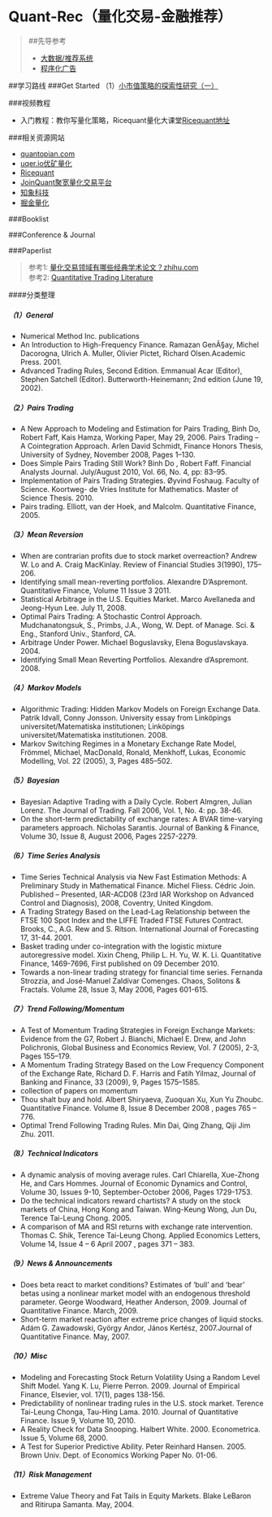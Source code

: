# Quant-Rec（量化交易-金融推荐）
> ##先导参考
> * [大数据/推荐系统](https://github.com/Tulongf/Big_Data_Resources)<br> 
> * [程序化广告](https://github.com/Tulongf/Ad-Rec/)<br>

##学习路线
###Get Started
（1）[小市值策略的探索性研究（一）](https://www.joinquant.com/post/297)

###视频教程
* 入门教程：教你写量化策略，Ricequant量化大课堂[Ricequant地址](https://www.ricequant.com/community/topic/761/)


###相关资源网站
* [quantopian.com](https://www.quantopian.com/)
* [uqer.io优矿量化](https://uqer.io/home/)
* [Ricequant](https://www.ricequant.com/)
* [JoinQuant聚宽量化交易平台](https://www.joinquant.com/)
* [知象科技](https://quant.briphant.com)
* [掘金量化](http://forum.myquant.cn/)

###Booklist


###Conference & Journal


###Paperlist
> 参考1: [量化交易领域有哪些经典学术论文？zhihu.com](https://www.zhihu.com/question/34178572)<br>
> 参考2: [Quantitative Trading Literature](http://numericalmethod.com/up/quantitative-trading/literature/)

####分类整理
##### （1）General
* Numerical Method Inc. publications
* An Introduction to High-Frequency Finance. Ramazan GenÃ§ay, Michel Dacorogna, Ulrich A. Muller, Olivier Pictet, Richard Olsen.Academic Press. 2001.
* Advanced Trading Rules, Second Edition. Emmanual Acar (Editor), Stephen Satchell (Editor). Butterworth-Heinemann; 2nd edition (June 19, 2002).<br>
##### （2）Pairs Trading
  * A New Approach to Modeling and Estimation for Pairs Trading, Binh Do, Robert Faff, Kais Hamza, Working Paper, May 29, 2006.
Pairs Trading – A Cointegration Approach. Arlen David Schmidt, Finance Honors Thesis, University of Sydney, November 2008, Pages 1–130.
  * Does Simple Pairs Trading Still Work? Binh Do , Robert Faff. Financial Analysts Journal. July/August 2010, Vol. 66, No. 4, pp: 83–95.
  * Implementation of Pairs Trading Strategies. Øyvind Foshaug. Faculty of Science. Koortweg- de Vries Institute for Mathematics. Master of Science Thesis. 2010.
  * Pairs trading. Elliott, van der Hoek, and Malcolm. Quantitative Finance, 2005.<br>
##### （3）Mean Reversion
  * When are contrarian profits due to stock market overreaction? Andrew W. Lo and A. Craig MacKinlay. Review of Financial Studies   3(1990), 175–206.
  * Identifying small mean-reverting portfolios. Alexandre D’Aspremont. Quantitative Finance, Volume 11 Issue 3 2011.
  * Statistical Arbitrage in the U.S. Equities Market. Marco Avellaneda and Jeong-Hyun Lee. July 11, 2008.
  * Optimal Pairs Trading: A Stochastic Control Approach. Mudchanatongsuk, S., Primbs, J.A., Wong, W. Dept. of Manage. Sci. & Eng., Stanford Univ., Stanford, CA.
  * Arbitrage Under Power. Michael Boguslavsky, Elena Boguslavskaya. 2004.
  * Identifying Small Mean Reverting Portfolios. Alexandre d’Aspremont. 2008.<br>
##### （4）Markov Models
  * Algorithmic Trading: Hidden Markov Models on Foreign Exchange Data. Patrik Idvall, Conny Jonsson. University essay from Linköpings universitet/Matematiska institutionen; Linköpings universitet/Matematiska institutionen. 2008.
  * Markov Switching Regimes in a Monetary Exchange Rate Model, Frömmel, Michael, MacDonald, Ronald, Menkhoff, Lukas, Economic Modelling, Vol. 22 (2005), 3, Pages 485–502.<br>
##### （5）Bayesian
  * Bayesian Adaptive Trading with a Daily Cycle. Robert Almgren, Julian Lorenz. The Journal of Trading. Fall 2006, Vol. 1, No. 4: pp. 38-46.
  * On the short-term predictability of exchange rates: A BVAR time-varying parameters approach. Nicholas Sarantis. Journal of Banking & Finance, Volume 30, Issue 8, August 2006, Pages 2257-2279.<br>
##### （6）Time Series Analysis
  * Time Series Technical Analysis via New Fast Estimation Methods: A Preliminary Study in Mathematical Finance. Michel Fliess. Cédric Join. Published – Presented, IAR-ACD08 (23rd IAR Workshop on Advanced Control and Diagnosis), 2008, Coventry, United Kingdom.
  * A Trading Strategy Based on the Lead-Lag Relationship between the FTSE 100 Spot Index and the LIFFE Traded FTSE Futures Contract. Brooks, C., A.G. Rew and S. Ritson. International Journal of Forecasting 17, 31-44. 2001.
  * Basket trading under co-integration with the logistic mixture autoregressive model. Xixin Cheng, Philip L. H. Yu, W. K. Li. Quantitative Finance, 1469-7696, First published on 09 December 2010.
  * Towards a non-linear trading strategy for financial time series. Fernanda Strozzia, and José-Manuel Zaldívar Comenges. Chaos, Solitons & Fractals. Volume 28, Issue 3, May 2006, Pages 601-615.<br>
##### （7）Trend Following/Momentum
  * A Test of Momentum Trading Strategies in Foreign Exchange Markets: Evidence from the G7, Robert J. Bianchi, Michael E. Drew, and John Polichronis, Global Business and Economics Review, Vol. 7 (2005), 2-3, Pages 155–179.
  * A Momentum Trading Strategy Based on the Low Frequency Component of the Exchange Rate, Richard D. F. Harris and Fatih Yilmaz,   Journal of Banking and Finance, 33 (2009), 9, Pages 1575–1585.
  * collection of papers on momentum
  * Thou shalt buy and hold. Albert Shiryaeva, Zuoquan Xu, Xun Yu Zhoubc. Quantitative Finance. Volume 8, Issue 8 December 2008 , pages 765 – 776.
  * Optimal Trend Following Trading Rules. Min Dai, Qing Zhang, Qiji Jim Zhu. 2011.<br>
##### （8）Technical Indicators
  * A dynamic analysis of moving average rules. Carl Chiarella, Xue-Zhong He, and Cars Hommes. Journal of Economic Dynamics and Control, Volume 30, Issues 9-10, September-October 2006, Pages 1729-1753.
  * Do the technical indicators reward chartists? A study on the stock markets of China, Hong Kong and Taiwan. Wing-Keung Wong, Jun Du, Terence Tai-Leung Chong. 2005.
  * A comparison of MA and RSI returns with exchange rate intervention. Thomas C. Shik, Terence Tai-Leung Chong. Applied Economics Letters, Volume 14, Issue 4 – 6 April 2007 , pages 371 – 383.<br>
##### （9）News & Announcements
  * Does beta react to market conditions? Estimates of ‘bull’ and ‘bear’ betas using a nonlinear market model with an endogenous threshold parameter. George Woodward, Heather Anderson, 2009. Journal of Quantitative Finance. March, 2009.
  * Short-term market reaction after extreme price changes of liquid stocks. Adám G. Zawadowski, György Andor, János Kertész, 2007.Journal of Quantitative Finance. May, 2007.<br>
##### （10）Misc
  * Modeling and Forecasting Stock Return Volatility Using a Random Level Shift Model. Yang K. Lu, Pierre Perron. 2009. Journal of Empirical Finance, Elsevier, vol. 17(1), pages 138-156.
  * Predictability of nonlinear trading rules in the U.S. stock market. Terence Tai-Leung Chonga, Tau-Hing Lama. 2010. Journal of Quantitative Finance. Issue 9, Volume 10, 2010.
  * A Reality Check for Data Snooping. Halbert White. 2000. Econometrica. Issue 5, Volume 68, 2000.
  * A Test for Superior Predictive Ability. Peter Reinhard Hansen. 2005. Brown Univ. Dept. of Economics Working Paper No. 01-06.<br>
##### （11）Risk Management
  * Extreme Value Theory and Fat Tails in Equity Markets. Blake LeBaron and Ritirupa Samanta. May, 2004.<br>

